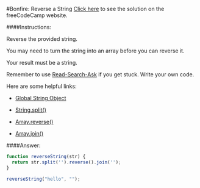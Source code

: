 #Bonfire: Reverse a String
<a href="http://freecodecamp.com/challenges/Bonfire:%20Reverse%20a%20String?solution=function%20reverseString(str)%20%7B%0A%20%20return%20str.split(%27%27).reverse().join(%27%27)%3B%0A%7D%0A%0AreverseString(%22hello%22%2C%20%22%22)%3B%0A" target="_blank">Click here</a> to see the solution on the freeCodeCamp website.


####Instructions:
<p class="wrappable negative-10">Reverse the provided string.</p><p class="wrappable negative-10">You may need to turn the string into an array before you can reverse it.</p><p class="wrappable negative-10">Your result must be a string.</p><p class="wrappable negative-10">Remember to use <a href="//github.com/FreeCodeCamp/freecodecamp/wiki/How-to-get-help-when-you-get-stuck" target="_blank">Read-Search-Ask</a> if you get stuck. Write your own code.</p><div class="negative-30-bottom"><div id="MDN-links"><p class="negative-10">Here are some helpful links:</p><div class="negative-10"><ul><li><a href="https://developer.mozilla.org/en-US/docs/Web/JavaScript/Reference/Global_Objects/String" target="_blank">Global String Object</a></li></ul></div><div class="negative-10"><ul><li><a href="https://developer.mozilla.org/en-US/docs/Web/JavaScript/Reference/Global_Objects/String/split" target="_blank">String.split()</a></li></ul></div><div class="negative-10"><ul><li><a href="https://developer.mozilla.org/en-US/docs/Web/JavaScript/Reference/Global_Objects/Array/reverse" target="_blank">Array.reverse()</a></li></ul></div><div class="negative-10"><ul><li><a href="https://developer.mozilla.org/en-US/docs/Web/JavaScript/Reference/Global_Objects/Array/join" target="_blank">Array.join()</a></li></ul></div></div></div>


####Answer:
```javascript
function reverseString(str) {
  return str.split('').reverse().join('');
}

reverseString("hello", "");

```